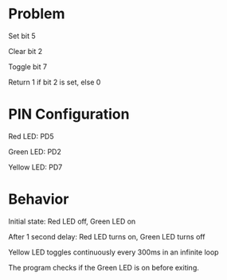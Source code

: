 # Problem

Set bit 5

Clear bit 2

Toggle bit 7

Return 1 if bit 2 is set, else 0

# PIN Configuration

Red LED: PD5

Green LED: PD2

Yellow LED: PD7

# Behavior

Initial state: Red LED off, Green LED on

After 1 second delay: Red LED turns on, Green LED turns off

Yellow LED toggles continuously every 300ms in an infinite loop

The program checks if the Green LED is on before exiting.